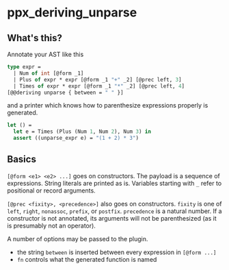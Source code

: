 
# ppx_deriving_unparse

## What's this?

Annotate your AST like this

```ocaml
type expr =
  | Num of int [@form _1]
  | Plus of expr * expr [@form _1 "+" _2] [@prec left, 3]
  | Times of expr * expr [@form _1 "*" _2] [@prec left, 4]
[@@deriving unparse { between = " " }]
```

and a printer which knows how to parenthesize expressions properly is generated.

```ocaml
let () =
  let e = Times (Plus (Num 1, Num 2), Num 3) in
  assert ((unparse_expr e) = "(1 + 2) * 3")
```

## Basics

`[@form <e1> <e2> ...]` goes on constructors.
The payload is a sequence of expressions. String literals are printed as is. Variables starting with `_` refer to positional or record arguments.

`[@prec <fixity>, <precedence>]` also goes on constructors.
`fixity` is one of `left`, `right`, `nonassoc`, `prefix`, or `postfix`.
`precedence` is a natural number.
If a constructor is not annotated, its arguments will not be parenthesized (as it is presumably not an operator).

A number of options may be passed to the plugin.

- the string `between` is inserted between every expression in `[@form ...]`
- `fn` controls what the generated function is named
